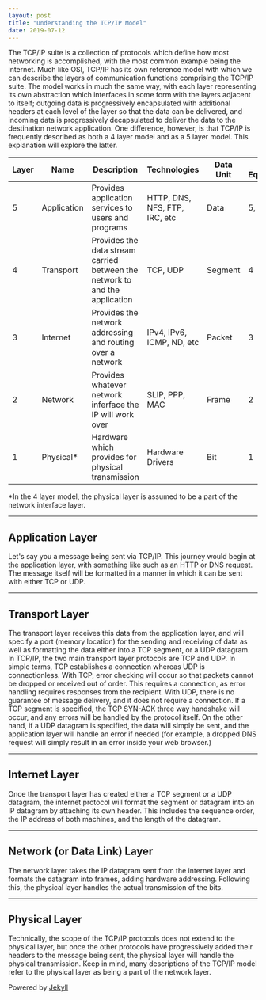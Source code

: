 ```yaml
---
layout: post
title: "Understanding the TCP/IP Model"
date: 2019-07-12
---
```


The TCP/IP suite is a collection of protocols which define how most networking is accomplished, with the most common example being the internet. Much like OSI, TCP/IP has its own reference model with which we can describe the layers of communication functions comprising the TCP/IP suite. The model works in much the same way, with each layer representing its own abstraction which interfaces in some form with the layers adjacent to itself; outgoing data is progressively encapsulated with additional headers at each level of the layer so that the data can be delivered, and incoming data is progressively decapsulated to deliver the data to the destination network application. One difference, however, is that TCP/IP is frequently described as both a 4 layer model and as a 5 layer model. This explanation will explore the latter.  

| Layer | Name | Description | Technologies | Data Unit | OSI Equivilent |  
|-------|-------|-------|-------|-------|-------|  
| 5 | Application | Provides application services to users and programs | HTTP, DNS, NFS, FTP, IRC, etc | Data | 5, 6, 7 |  
| 4 | Transport | Provides the data stream carried between the network to and the application | TCP, UDP | Segment | 4  |  
| 3 | Internet | Provides the network addressing and routing over a network | IPv4, IPv6, ICMP, ND, etc | Packet | 3 |  
| 2 | Network | Provides whatever network inferface the IP will work over | SLIP, PPP, MAC | Frame | 2 |  
| 1 | Physical* | Hardware which provides for physical transmission | Hardware Drivers  | Bit | 1 |  

*In the 4 layer model, the physical layer is assumed to be a part of the network interface layer.  
<hr>  
<h2>Application Layer</h2>  
Let's say you a message being sent via TCP/IP. This journey would begin at the application layer, with something like such as an HTTP or DNS request. The message itself will be formatted in a manner in which it can be sent with either TCP or UDP.  
<hr>  
<h2>Transport Layer</h2>  
The transport layer receives this data from the application layer, and will specify a port (memory location) for the sending and receiving of data as well as formatting the data either into a TCP segment, or a UDP datagram. In TCP/IP, the two main transport layer protocols are TCP and UDP. In simple terms, TCP establishes a connection whereas UDP is connectionless. With TCP, error checking will occur so that packets cannot be dropped or received out of order. This requires a connection, as error handling requires responses from the recipient. With UDP, there is no guarantee of message delivery, and it does not require a connection. If a TCP segment is specified, the TCP SYN-ACK three way handshake will occur, and any errors will be handled by the protocol itself. On the other hand, if a UDP datagram is specified, the data will simply be sent, and the application layer will handle an error if needed (for example, a dropped DNS request will simply result in an error inside your web browser.)  
<hr>  
<h2>Internet Layer</h2>  
Once the transport layer has created either a TCP segment or a UDP datagram, the internet protocol will format the segment or datagram into an IP datagram by attaching its own header. This includes the sequence order, the IP address of both machines, and the length of the datagram.  
<hr>  
<h2>Network (or Data Link) Layer</h2>  
The network layer takes the IP datagram sent from the internet layer and formats the datagram into frames, adding hardware addressing. Following this, the physical layer handles the actual transmission of the bits.
<hr>  
<h2>Physical Layer</h2>  
Technically, the scope of the TCP/IP protocols does not extend to the physical layer, but once the other protocols have progressively added their headers to the message being sent, the physical layer will handle the physical transmission. Keep in mind, many descriptions of the TCP/IP model refer to the physical layer as being a part of the network layer.  

Powered by [Jekyll](http://jekyllrb.com)
